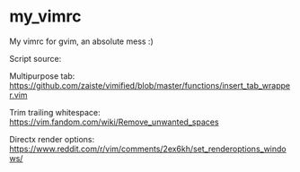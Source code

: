 # my_vimrc

My vimrc for gvim, an absolute mess :)

Script source:

Multipurpose tab:  
https://github.com/zaiste/vimified/blob/master/functions/insert_tab_wrapper.vim

Trim trailing whitespace:  
https://vim.fandom.com/wiki/Remove_unwanted_spaces

Directx render options:
https://www.reddit.com/r/vim/comments/2ex6kh/set_renderoptions_windows/
